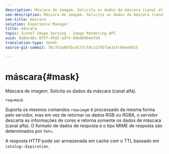 ```yaml
---
description: Máscara de imagem. Solicita os dados da máscara (canal alfa).
seo-description: Máscara de imagem. Solicita os dados da máscara (canal alfa).
seo-title: máscara
solution: Experience Manager
title: máscara
topic: Scene7 Image Serving - Image Rendering API
uuid: 9a8dc4bc-0757-45d2-adfe-d4bd69b4efa9
translation-type: tm+mt
source-git-commit: 7bc7b3a86fbcdc57cfdc31745fae3afc06e44b15

---
```



# máscara{#mask}

Máscara de imagem. Solicita os dados da máscara (canal alfa).

`req=mask`

Suporta os mesmos comandos `req=img`e é processado da mesma forma pelo servidor, mas em vez de retornar os dados RGB ou RGBA, o servidor descarta as informações de cores e retorna somente os dados de máscara (canal alfa). O formato de dados de resposta e o tipo MIME de resposta são determinados por `fmt=`.

A resposta HTTP pode ser armazenada em cache com o TTL baseado em `catalog::Expiration`.
